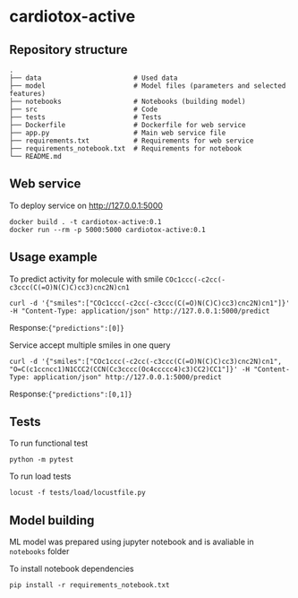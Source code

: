 # cardiotox-active

## Repository structure
    .
    ├── data                       # Used data
    ├── model                      # Model files (parameters and selected features)
    ├── notebooks                  # Notebooks (building model)
    ├── src                        # Code
    ├── tests                      # Tests
    ├── Dockerfile                 # Dockerfile for web service 
    ├── app.py                     # Main web service file
    ├── requirements.txt           # Requirements for web service
    ├── requirements_notebook.txt  # Requirements for notebook
    └── README.md

## Web service
To deploy service on http://127.0.0.1:5000
```
docker build . -t cardiotox-active:0.1
docker run --rm -p 5000:5000 cardiotox-active:0.1
```
## Usage example
To predict activity for molecule with smile `COc1ccc(-c2cc(-c3ccc(C(=O)N(C)C)cc3)cnc2N)cn1`
```
curl -d '{"smiles":["COc1ccc(-c2cc(-c3ccc(C(=O)N(C)C)cc3)cnc2N)cn1"]}' -H "Content-Type: application/json" http://127.0.0.1:5000/predict
```
Response:`{"predictions":[0]}`

Service accept multiple smiles in one query
```
curl -d '{"smiles":["COc1ccc(-c2cc(-c3ccc(C(=O)N(C)C)cc3)cnc2N)cn1", "O=C(c1ccncc1)N1CCC2(CCN(Cc3cccc(Oc4ccccc4)c3)CC2)CC1"]}' -H "Content-Type: application/json" http://127.0.0.1:5000/predict
```
Response:`{"predictions":[0,1]}`

## Tests
To run functional test
```
python -m pytest
```
To run load tests
```
locust -f tests/load/locustfile.py
```
## Model building
ML model was prepared using jupyter notebook and is avaliable in `notebooks` folder

To install notebook dependencies
```
pip install -r requirements_notebook.txt
```


